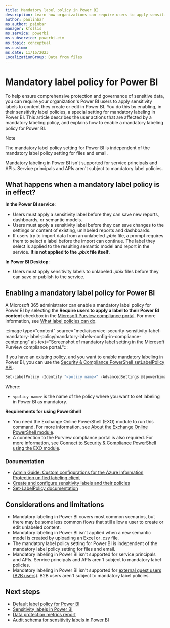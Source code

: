 ```yaml
---
title: Mandatory label policy in Power BI
description: Learn how organizations can require users to apply sensitivity labels with a mandatory label policy in Power BI.
author: paulinbar
ms.author: painbar
manager: kfollis
ms.service: powerbi
ms.subservice: powerbi-eim
ms.topic: conceptual
ms.custom:
ms.date: 11/16/2023
LocalizationGroup: Data from files
---
```

# Mandatory label policy for Power BI

To help ensure comprehensive protection and governance of sensitive data, you can require your organization's Power BI users to apply sensitivity labels to content they create or edit in Power BI. You do this by enabling, in their sensitivity label policies, a special setting for mandatory labeling in Power BI. This article describes the user actions that are affected by a mandatory labeling policy, and explains how to enable a mandatory labeling policy for Power BI.

>[!NOTE]
> The mandatory label policy setting for Power BI is independent of the mandatory label policy setting for files and email.
>
> Mandatory labeling in Power BI isn't supported for service principals and APIs. Service principals and APIs aren't subject to mandatory label policies.

## What happens when a mandatory label policy is in effect?

**In the Power BI service**:

* Users must apply a sensitivity label before they can save new reports, dashboards, or semantic models.
* Users must apply a sensitivity label before they can save changes to the settings or content of existing, unlabeled reports and dashboards.
* If users try to import data from an unlabeled *.pbix* file, a prompt requires them to select a label before the import can continue. The label they select is applied to the resulting semantic model and report in the service. **It is not applied to the *.pbix* file itself**.

**In Power BI Desktop**:

* Users must apply sensitivity labels to unlabeled *.pbix* files before they can save or publish to the service.

## Enabling a mandatory label policy for Power BI

A Microsoft 365 administrator can enable a mandatory label policy for Power BI by selecting the **Require users to apply a label to their Power BI content** checkbox in the [Microsoft Purview compliance portal](https://compliance.microsoft.com/informationprotection). For more information, see [What label policies can do](/microsoft-365/compliance/sensitivity-labels#what-label-policies-can-do).

:::image type="content" source="media/service-security-sensitivity-label-mandatory-label-policy/mandatory-labels-config-in-compliance-center.png" alt-text="Screenshot of mandatory label setting in the Microsoft Purview compliance portal.":::

If you have an existing policy, and you want to enable mandatory labeling in Power BI, you can use the [Security & Compliance PowerShell setLabelPolicy API](/powershell/module/exchange/set-labelpolicy).

```powershell
Set-LabelPolicy -Identity "<policy name>" -AdvancedSettings @{powerbimandatory="true"}
```

Where:
* `<policy name>` is the name of the policy where you want to set labeling in Power BI as mandatory.

**Requirements for using PowerShell**

* You need the Exchange Online PowerShell (EXO) module to run this command. For more information, see [About the Exchange Online PowerShell module](/powershell/exchange/exchange-online-powershell-v2#install-and-maintain-the-exchange-online-powershell-module).
* A connection to the Purview compliance portal is also required. For more information, see [Connect to Security & Compliance PowerShell using the EXO module](/powershell/exchange/connect-to-scc-powershell).

### Documentation

* [Admin Guide: Custom configurations for the Azure Information Protection unified labeling client](/azure/information-protection/rms-client/clientv2-admin-guide-customizations)
* [Create and configure sensitivity labels and their policies](/microsoft-365/compliance/create-sensitivity-labels#use-powershell-for-sensitivity-labels-and-their-policies)
* [Set-LabelPolicy documentation](/powershell/module/exchange/set-labelpolicy)

## Considerations and limitations
* Mandatory labeling in Power BI covers most common scenarios, but there may be some less common flows that still allow a user to create or edit unlabeled content.
* Mandatory labeling in Power BI isn't applied when a new semantic model is created by uploading an Excel or *.csv* file.
* The mandatory label policy setting for Power BI is independent of the mandatory label policy setting for files and email.
* Mandatory labeling in Power BI isn't supported for service principals and APIs. Service principals and APIs aren't subject to mandatory label policies.
* Mandatory labeling in Power BI isn't supported for [external guest users (B2B users)](service-admin-azure-ad-b2b.md). B2B users aren't subject to mandatory label policies.

## Next steps

* [Default label policy for Power BI](service-security-sensitivity-label-default-label-policy.md)
* [Sensitivity labels in Power BI](service-security-sensitivity-label-overview.md)
* [Data protection metrics report](service-security-data-protection-metrics-report.md)
* [Audit schema for sensitivity labels in Power BI](service-security-sensitivity-label-audit-schema.md)
